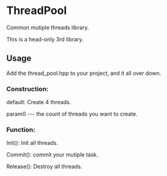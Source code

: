 # ThreadPool
Common mutiple threads library.

This is a head-only 3rd library.

## Usage

Add the thread_pool.hpp to your project, and it all over down.

### Construction:  

default: Create 4 threads.

param0 --- the count of threads you want to create.



### Function:

Init():  Init all threads.

Commit():  commit your mutiple task.

Release(): Destroy all threads.
